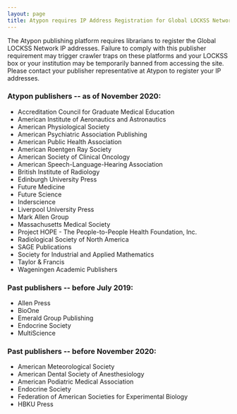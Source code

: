 ```yaml
---
layout: page
title: Atypon requires IP Address Registration for Global LOCKSS Network
---
```


The Atypon publishing platform requires librarians to register the Global LOCKSS Network IP addresses. Failure to comply with this publisher requirement may trigger crawler traps on these platforms and your LOCKSS box or your institution may be temporarily banned from accessing the site. Please contact your publisher representative at Atypon to register your IP addresses.

### Atypon publishers -- as of November 2020:

<!--tdbout -R -t publisher -Q 'plugin ~ "typon"' tdb/prod/*.tdb | sort -u #add TnF + Edinburgh)-->

* Accreditation Council for Graduate Medical Education
* American Institute of Aeronautics and Astronautics
* American Physiological Society
* American Psychiatric Association Publishing
* American Public Health Association
* American Roentgen Ray Society  <!--Not Preserved by LOCKSS. RT3856.-->
* American Society of Clinical Oncology
* American Speech-Language-Hearing Association
* British Institute of Radiology
* Edinburgh University Press
* Future Medicine
* Future Science
* Inderscience
* Liverpool University Press
* Mark Allen Group
* Massachusetts Medical Society
* Project HOPE - The People-to-People Health Foundation, Inc.
* Radiological Society of North America
* SAGE Publications
* Society for Industrial and Applied Mathematics
* Taylor & Francis
* Wageningen Academic Publishers


### Past publishers -- before July 2019:

<!--tdbout -D -t plugin -Q 'plugin ~ "typon"' tdb/prod/*.tdb | sort -u-->

* Allen Press
* BioOne
* Emerald Group Publishing
* Endocrine Society
* MultiScience

### Past publishers -- before November 2020:

* American Meteorological Society
* American Dental Society of Anesthesiology
* American Podiatric Medical Association
* Endocrine Society
* Federation of American Societies for Experimental Biology
* HBKU Press


